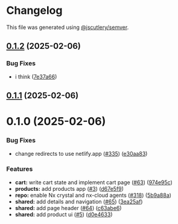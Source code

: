 # Changelog

This file was generated using [@jscutlery/semver](https://github.com/jscutlery/semver).

## [0.1.2](https://github.com/jfreeland/nx-examples/compare/products-0.1.1...products-0.1.2) (2025-02-06)


### Bug Fixes

* i think ([7e37a66](https://github.com/jfreeland/nx-examples/commit/7e37a665c0795bc5069bde925fd8a72f4fb01952))



## [0.1.1](https://github.com/jfreeland/nx-examples/compare/products-0.1.0...products-0.1.1) (2025-02-06)



# 0.1.0 (2025-02-06)


### Bug Fixes

* change redirects to use netlify.app ([#335](https://github.com/jfreeland/nx-examples/issues/335)) ([e30aa83](https://github.com/jfreeland/nx-examples/commit/e30aa837ee9df9228fe8a7089aece028a5c5c4e5))


### Features

* **cart:** write cart state and implement cart page ([#63](https://github.com/jfreeland/nx-examples/issues/63)) ([974e95c](https://github.com/jfreeland/nx-examples/commit/974e95ca5b2804063839e52277e90f1130d3a6e9))
* **products:** add products app ([#3](https://github.com/jfreeland/nx-examples/issues/3)) ([d67e5f9](https://github.com/jfreeland/nx-examples/commit/d67e5f93a7ef0d6b2a6eafb568fa146963b97718))
* **repo:** enable Nx crystal and nx-cloud agents ([#318](https://github.com/jfreeland/nx-examples/issues/318)) ([5b9a88a](https://github.com/jfreeland/nx-examples/commit/5b9a88a7eb4b06e81dc07cb78b7d74653ffe2312))
* **shared:** add details and navigation ([#65](https://github.com/jfreeland/nx-examples/issues/65)) ([3ea25af](https://github.com/jfreeland/nx-examples/commit/3ea25af610969ad943b5848c853041f2c3812b3d))
* **shared:** add page header ([#64](https://github.com/jfreeland/nx-examples/issues/64)) ([c63abe6](https://github.com/jfreeland/nx-examples/commit/c63abe62eaee8ef3aa91b40b97fc8a8fee1a0857))
* **shared:** add product ui ([#5](https://github.com/jfreeland/nx-examples/issues/5)) ([d0e4633](https://github.com/jfreeland/nx-examples/commit/d0e46339fd2e96d883e68e1fb48cde5d14890180))
